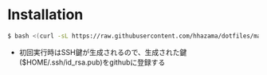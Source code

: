 # Installation

```bash
$ bash <(curl -sL https://raw.githubusercontent.com/hhazama/dotfiles/main/install.sh)
```
- 初回実行時はSSH鍵が生成されるので、生成された鍵($HOME/.ssh/id_rsa.pub)をgithubに登録する
